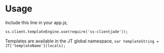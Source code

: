 # Usage

Include this line in your app.js;

    ss.client.templateEngine.use(require('ss-clientjade'));

Templates are available in the JT global namespace, `var templateString = JT['templateName'](locals);`